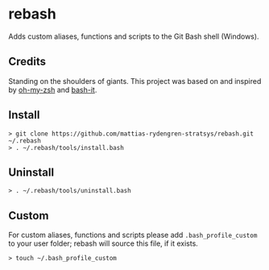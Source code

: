 # rebash

Adds custom aliases, functions and scripts to the Git Bash shell (Windows).

## Credits

Standing on the shoulders of giants. This project was based on and inspired by [oh-my-zsh](https://github.com/robbyrussell/oh-my-zsh) and [bash-it](https://github.com/revans/bash-it).

## Install

    > git clone https://github.com/mattias-rydengren-stratsys/rebash.git ~/.rebash
    > . ~/.rebash/tools/install.bash
    
## Uninstall

    > . ~/.rebash/tools/uninstall.bash
    
## Custom

For custom aliases, functions and scripts please add `.bash_profile_custom` to your user folder; rebash will source this file, if it exists.

    > touch ~/.bash_profile_custom

